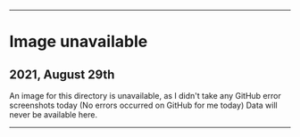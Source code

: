 
***

# Image unavailable

## 2021, August 29th

An image for this directory is unavailable, as I didn't take any GitHub error screenshots today (No errors occurred on GitHub for me today) Data will never be available here.

***
